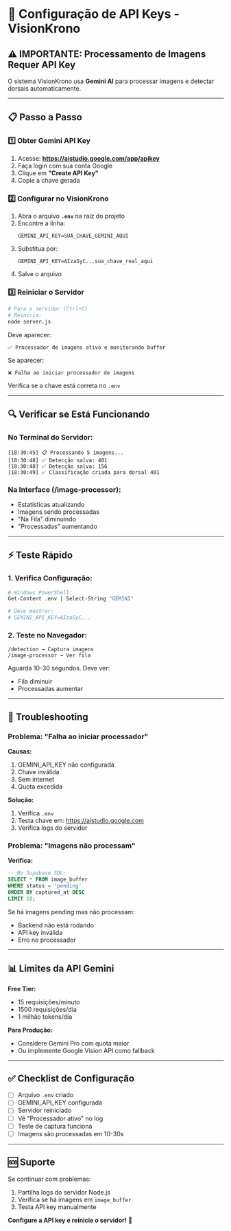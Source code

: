 # 🔑 Configuração de API Keys - VisionKrono

## ⚠️ IMPORTANTE: Processamento de Imagens Requer API Key

O sistema VisionKrono usa **Gemini AI** para processar imagens e detectar dorsais automaticamente.

---

## 📋 Passo a Passo

### 1️⃣ Obter Gemini API Key

1. Acesse: **https://aistudio.google.com/app/apikey**
2. Faça login com sua conta Google
3. Clique em **"Create API Key"**
4. Copie a chave gerada

### 2️⃣ Configurar no VisionKrono

1. Abra o arquivo **`.env`** na raiz do projeto
2. Encontre a linha:
   ```
   GEMINI_API_KEY=SUA_CHAVE_GEMINI_AQUI
   ```
3. Substitua por:
   ```
   GEMINI_API_KEY=AIzaSyC...sua_chave_real_aqui
   ```
4. Salve o arquivo

### 3️⃣ Reiniciar o Servidor

```bash
# Para o servidor (Ctrl+C)
# Reinicia:
node server.js
```

Deve aparecer:
```
✅ Processador de imagens ativo e monitorando buffer
```

Se aparecer:
```
❌ Falha ao iniciar processador de imagens
```

Verifica se a chave está correta no `.env`

---

## 🔍 Verificar se Está Funcionando

### No Terminal do Servidor:

```
[18:30:45] 📋 Processando 5 imagens...
[18:30:48] ✅ Detecção salva: 401
[18:30:48] ✅ Detecção salva: 156
[18:30:49] ✅ Classificação criada para dorsal 401
```

### Na Interface (/image-processor):

- Estatísticas atualizando
- Imagens sendo processadas
- "Na Fila" diminuindo
- "Processadas" aumentando

---

## ⚡ Teste Rápido

### 1. Verifica Configuração:

```bash
# Windows PowerShell:
Get-Content .env | Select-String "GEMINI"

# Deve mostrar:
# GEMINI_API_KEY=AIzaSyC...
```

### 2. Teste no Navegador:

```
/detection → Captura imagens
/image-processor → Ver fila
```

Aguarda 10-30 segundos. Deve ver:
- Fila diminuir
- Processadas aumentar

---

## 🚨 Troubleshooting

### Problema: "Falha ao iniciar processador"

**Causas:**
1. GEMINI_API_KEY não configurada
2. Chave inválida
3. Sem internet
4. Quota excedida

**Solução:**
1. Verifica `.env`
2. Testa chave em: https://aistudio.google.com
3. Verifica logs do servidor

### Problema: "Imagens não processam"

**Verifica:**
```sql
-- No Supabase SQL:
SELECT * FROM image_buffer 
WHERE status = 'pending'
ORDER BY captured_at DESC
LIMIT 10;
```

Se há imagens pending mas não processam:
- Backend não está rodando
- API key inválida
- Erro no processador

---

## 📊 Limites da API Gemini

**Free Tier:**
- 15 requisições/minuto
- 1500 requisições/dia
- 1 milhão tokens/dia

**Para Produção:**
- Considere Gemini Pro com quota maior
- Ou implemente Google Vision API como fallback

---

## ✅ Checklist de Configuração

- [ ] Arquivo `.env` criado
- [ ] GEMINI_API_KEY configurada
- [ ] Servidor reiniciado
- [ ] Vê "Processador ativo" no log
- [ ] Teste de captura funciona
- [ ] Imagens são processadas em 10-30s

---

## 🆘 Suporte

Se continuar com problemas:
1. Partilha logs do servidor Node.js
2. Verifica se há imagens em `image_buffer`
3. Testa API key manualmente

**Configure a API key e reinicie o servidor!** 🔑




